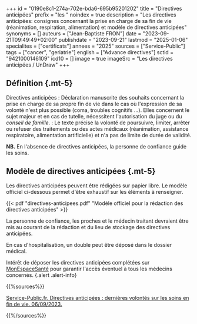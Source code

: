 +++
id = "0190e8c1-274a-702e-bda6-695b95201202"
title = "Directives anticipées"
prefix = "les "
noindex = true
description = "Les directives anticipées: consignes concernant la prise en charge de sa fin de vie (réanimation, respiration, alimentation) et modèle de directives anticipées"
synonyms = []
auteurs = ["Jean-Baptiste FRON"]
date = "2023-09-21T09:49:49+02:00"
publishdate = "2023-09-21"
lastmod = "2025-01-06"
specialites = ["certificats"]
annees = "2025"
sources = ["Service-Public"]
tags = ["cancer", "geriatrie"]
english = ["Advance directives"]
sctid = "9421000146109"
icd10 = []
image = true
imageSrc = "Les directives anticipées / UnDraw"
+++

## Définition {.mt-5}

Directives anticipées
: Déclaration manuscrite des souhaits concernant la prise en charge de sa propre fin de vie dans le cas où l'expression de sa volonté n'est plus possible (coma, troubles cognitifs ...). Elles concernent le sujet majeur et en cas de tutelle, nécessitent l'autorisation du juge ou du *conseil de famille*.
: Le texte précise la volonté de poursuivre, limiter, arrêter ou refuser des traitements ou des actes médicaux (réanimation, assistance respiratoire, alimentation artificielle) et n'a pas de limite de durée de validité.

**NB.** En l'absence de directives anticipées, la personne de confiance guide les soins.

## Modèle de directives anticipées {.mt-5}

Les directives anticipées peuvent être rédigées sur papier libre. Le modèle officiel ci-dessous permet d'être exhaustif sur les éléments à renseigner.

{{< pdf "directives-anticipees.pdf" "Modèle officiel pour la rédaction des directives anticipées" >}}

La personne de confiance, les proches et le médecin traitant devraient être mis au courant de la rédaction et du lieu de stockage des directives anticipées.

En cas d'hospitalisation, un double peut être déposé dans le dossier médical.

Intérêt de déposer les directives anticipées complétées sur [MonEspaceSanté](https://www.monespacesante.fr) pour garantir l'accès éventuel à tous les médecins concernés.
{.alert .alert-info}

{{%sources%}}

[Service-Public.fr. Directives anticipées : dernières volontés sur les soins en fin de vie. 06/09/2023.](https://www.service-public.fr/particuliers/vosdroits/F32010)

{{%/sources%}}
